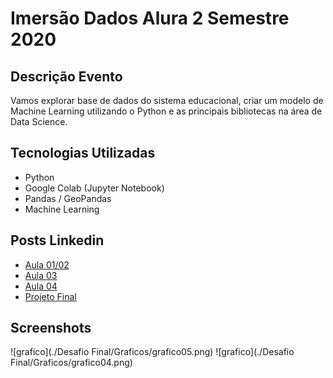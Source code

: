 # Imersão Dados Alura 2 Semestre 2020

## Descrição Evento

Vamos explorar base de dados do sistema educacional, criar um modelo de Machine Learning utilizando o Python e as principais bibliotecas na área de Data Science.

## Tecnologias Utilizadas

* Python
* Google Colab (Jupyter Notebook)
* Pandas / GeoPandas
* Machine Learning

## Posts Linkedin

* [Aula 01/02](https://www.linkedin.com/posts/lucasnunesdeassis_imersaetodados-activity-6725088210076151808-yOq2)
* [Aula 03](https://www.linkedin.com/posts/lucasnunesdeassis_imersaetodados-activity-6725420166945099776-rcmV)
* [Aula 04](https://www.linkedin.com/posts/lucasnunesdeassis_imersaetodados-activity-6725815674184241152-_ALh)
* [Projeto Final](https://www.linkedin.com/posts/lucasnunesdeassis_imersaetodados-activity-6726319623618269184-OadJ)


## Screenshots

![grafico](./Desafio Final/Graficos/grafico05.png)
![grafico](./Desafio Final/Graficos/grafico04.png)


